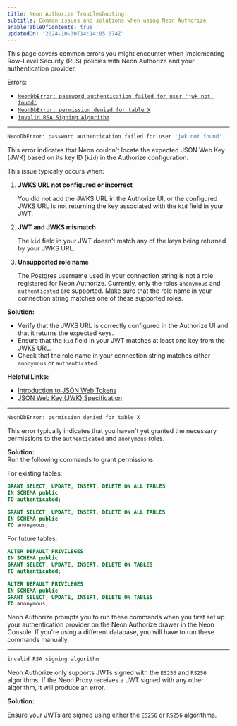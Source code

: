 ```yaml
---
title: Neon Authorize Troubleshooting
subtitle: Common issues and solutions when using Neon Authorize
enableTableOfContents: true
updatedOn: '2024-10-30T14:14:05.674Z'
---
```


This page covers common errors you might encounter when implementing Row-Level Security (RLS) policies with Neon Authorize and your authentication provider.

Errors:

- [`NeonDbError: password authentication failed for user 'jwk not found'`](#password-authentication-error)
- [`NeonDbError: permission denied for table X`](#permission-denied-error)
- [`invalid RSA Signing Algorithm`](#invalid-rsa-signing-algorithm)

---

<a id="password-authentication-error"></a>

```bash
NeonDbError: password authentication failed for user 'jwk not found'
```

This error indicates that Neon couldn't locate the expected JSON Web Key (JWK) based on its key ID (`kid`) in the Authorize configuration.

This issue typically occurs when:

1. **JWKS URL not configured or incorrect**

   You did not add the JWKS URL in the Authorize UI, or the configured JWKS URL is not returning the key associated with the `kid` field in your JWT.

2. **JWT and JWKS mismatch**

   The `kid` field in your JWT doesn't match any of the keys being returned by your JWKS URL.

3. **Unsupported role name**

   The Postgres username used in your connection string is not a role registered for Neon Authorize. Currently, only the roles `anonymous` and `authenticated` are supported. Make sure that the role name in your connection string matches one of these supported roles.

**Solution:**

- Verify that the JWKS URL is correctly configured in the Authorize UI and that it returns the expected keys.
- Ensure that the `kid` field in your JWT matches at least one key from the JWKS URL.
- Check that the role name in your connection string matches either `anonymous` or `authenticated`.

**Helpful Links:**

- [Introduction to JSON Web Tokens](https://jwt.io/introduction/)
- [JSON Web Key (JWK) Specification](https://datatracker.ietf.org/doc/html/rfc7517)

---

<a id="permission-denied-error"></a>

```bash
NeonDbError: permission denied for table X
```

This error typically indicates that you haven't yet granted the necessary permissions to the `authenticated` and `anonymous` roles.

**Solution:**\
Run the following commands to grant permissions:

For existing tables:

```sql
GRANT SELECT, UPDATE, INSERT, DELETE ON ALL TABLES
IN SCHEMA public
TO authenticated;

GRANT SELECT, UPDATE, INSERT, DELETE ON ALL TABLES
IN SCHEMA public
TO anonymous;
```

For future tables:

```sql
ALTER DEFAULT PRIVILEGES
IN SCHEMA public
GRANT SELECT, UPDATE, INSERT, DELETE ON TABLES
TO authenticated;

ALTER DEFAULT PRIVILEGES
IN SCHEMA public
GRANT SELECT, UPDATE, INSERT, DELETE ON TABLES
TO anonymous;
```

<Admonition type="note">
Neon Authorize prompts you to run these commands when you first set up your authentication provider on the Neon Authorize drawer in the Neon Console. If you're using a different database, you will have to run these commands manually.
</Admonition>

---

<a id="invalid-rsa-signing-algorithm"></a>

```bash
invalid RSA signing algorithm
```

Neon Authorize only supports JWTs signed with the `ES256` and `RS256` algorithms. If the Neon Proxy receives a JWT signed with any other algorithm, it will produce an error.

**Solution:**

Ensure your JWTs are signed using either the `ES256` or `RS256` algorithms.
